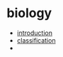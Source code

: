 # biology

- [introduction](introduction/index.html)
- [classification](classification/index.html)
- 
